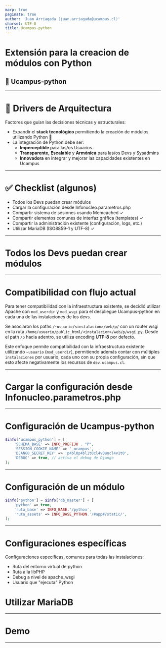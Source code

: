 ```yaml
---
marp: true
paginate: true
author: 'Juan Arriagada (juan.arriagada@ucampus.cl)'
charset: UTF-8
title: Ucampus-python
---
```

<style>
@import url('https://fonts.googleapis.com/css2?family=Lato:ital,wght@0,100;0,300;0,400;0,700;0,900;1,100;1,300;1,400;1,700;1,900&display=swap');
section {
    font-family: 'Lato', sans-serif;
    color: rgb(103, 104, 104);
    &.columns {
        display: grid;
        grid-template-columns: repeat(2, minmax(0, 1fr));
        gap: 1rem;
    }
    &.titulo {
        background-size: cover;
        background-position: center;

        padding-left: 240px;
        h1 {
            color: white;
            font-weight: 400;
            font-size: 64px;
        }
        h2 {
            color: white;
            margin-top: -40px;
            font-weight: 400;
            font-size: 32px;
        }
        &.bg-portada { background-image: url("images/bg_azul_claro.png"); }
        &.bg-blanco { 
            background-image: url("images/bg_blanco_1.png");
            h1 { color:rgb(12, 129, 135); }
            h2 { color: black; }
        }
        &.bg-azul-claro { background-image: url("images/bg_azul_claro.png"); }
    }
    &.bg-portada::before {
        content: "";
        position: absolute;
        top: 55px;
        left: 40px;
        width: 275px;
        height: 70px;
        background-image: url("images/bg_azul_claro.svg");
        background-size: contain;
        background-repeat: no-repeat;
        background-position: left top;
        z-index: 10;
    }
    &.contenido {
        background-size: cover;
        background-position: center;

        display: flex;
        flex-direction: column;
        justify-content: flex-start;
        font-size: 24px;

        h1 {
            color:rgb(11, 130, 135);
            font-weight: 400;
            font-size: 48px;
        }
        h2 {
            color: black;
            margin-top: -40px;
            font-weight: 400;
            font-size: 36px;
        }
        
        &.bg-blanco-1 { background-image: url("images/bg_blanco_1.png"); }
        &.bg-blanco-2 { background-image: url("images/bg_blanco_2.png"); }
    }
    &.titulo:not(.bg-portada)::before, &&.contenido::before {
        content: "";
        position: absolute;
        bottom: 25px;
        left: 25px;
        width: 190px;
        height: 49px;
        background-size: contain;
        background-repeat: no-repeat;
        background-position: left bottom;
        z-index: 10;
    }
    &.titulo:is(.bg-blanco)::before, &.contenido::before { background-image: url("images/logo_default.svg"); }
    &.titulo:not(.bg-portada, .bg-blanco)::before { background-image: url("images/logo_white.svg"); }
}
</style>
<!-- _class: titulo bg-portada -->

# Extensión para la creacion de módulos con Python
## 🐍 Ucampus-python

---

<!-- _class: contenido bg-blanco-1 -->

# 🧭 Drivers de Arquitectura

Factores que guían las decisiones técnicas y estructurales:

- Expandir el **stack tecnológico** permitiendo la creación de módulos utilizando Python 🐍
- La integración de Python debe ser:
    - **Imperceptible** para las/os Usuarios
    - **Transparente**, **Escalable** y **Armónica** para las/os Devs y Sysadmins
    - **Innovadora** en integrar y mejorar las capacidades existentes en Ucampus

---

<!-- _class: contenido bg-blanco-2 -->

# ✅ Checklist (algunos)

- Todos los Devs puedan crear módulos
- Cargar la configuración desde Infonucleo.parametros.php
- Compartir sistema de sesiones usando Memcached ✓
- Compartir elementos comunes de interfaz gráfica (templates) ✓
- Compartir la administración existente (configuración, logs, etc.)
- Utilizar MariaDB (ISO8859-1 y UTF-8) ✓

---

<!-- _class: titulo bg-verde -->

# Todos los Devs puedan crear módulos

---

<!-- _class: contenido bg-blanco-2 -->

# Compatibilidad con flujo actual

Para tener compatibilidad con la infraestructura existente, se decidió utilizar Apache con `mod_userdir` y `mod_wsgi` para el despliegue Ucampus-python en cada una de las instalaciones de los devs.

Se asociaron los paths `/~usuario/<instalacion>/web/p/` con un router wsgi en la ruta `/home/usuario/public_html/<instalacion>/web/p/wsgi.py`. Desde el path `/p` hacia adentro, se utiliza encoding **UTF-8** por defecto.

Este enfoque permite compatibilidad con la infraestructura existente utilizando `~usuario` (`mod_userdir`), permitiendo además contar con múltiples `instalaciones` por usuario, cada uno con su propia configuración, sin que esto afecte negativamente los recursos de `dev.ucampus.cl`.

---

<!-- _class: titulo bg-azul-oscuro -->

# Cargar la configuración desde Infonucleo.parametros.php

---

<!-- _class: contenido bg-blanco-2 -->

# Configuración de Ucampus-python

```php
$info['ucampus_python'] = [
	'SCHEMA_BASE' => INFO_PREFIJO . "P",
	'SESSION_COOKIE_NAME' => '_ucampus',
	'DJANGO_SECRET_KEY' => 'p4bl0p4bl1t0cl4v0uncl4v1t0',
	'DEBUG' => true, // activa el debug de Django
];
```

---

<!-- _class: contenido bg-blanco-2 -->

# Configuración de un módulo

```php
$info['python'] = $info['db_master'] + [
	'python' => true,
	'ruta_base' => INFO_BASE.'/python',
	'ruta_assets' => INFO_BASE_PYTHON.'/#app#/static/',
];
```

---

<!-- _class: contenido bg-azul-claro -->

# Configuraciones específicas

Configuraciones específicas, comunes para todas las instalaciones:

- Ruta del entorno virtual de python
- Ruta a la libPHP
- Debug a nivel de apache_wsgi
- Usuario que "ejecuta" Python

<!-- _class: titulo bg-azul-claro -->

# Utilizar MariaDB

---

<!-- _class: titulo bg-verde -->

# Demo

---

<!-- _class: titulo bg-portada -->
